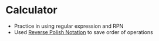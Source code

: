 # Calculator
- Practice in using regular expression and RPN
- Used [Reverse Polish Notation](https://en.wikipedia.org/wiki/Reverse_Polish_notation) to save order of operations
